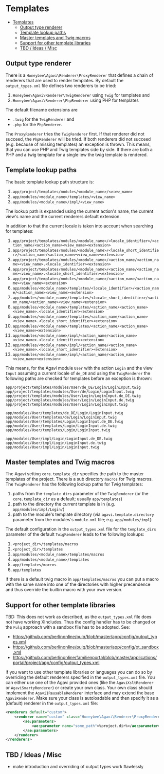 # Templates

- [Templates](#templates)
  - [Output type renderer](#output-type-renderer)
  - [Template lookup paths](#template-lookup-paths)
  - [Master templates and Twig macros](#master-templates-and-twig-macros)
  - [Support for other template libraries](#support-for-other-template-libraries)
  - [TBD / Ideas / Misc](#tbd--ideas--misc)

## Output type renderer

There is a `Honeybee\Agavi\Renderer\ProxyRenderer` that defines a chain of
renderers that are used to render templates. By default the
```output_types.xml``` file defines two renderers to be tried:

1. ```Honeybee\Agavi\Renderer\TwigRenderer``` using `Twig` for templates and
1. ```Honeybee\Agavi\Renderer\PhpRenderer``` using PHP for templates

The default filename extensions are

- `.twig` for the `TwigRenderer` and
- `.php` for the `PhpRenderer`.

The `ProxyRenderer` tries the `TwigRenderer` first. If that renderer did not
succeed, the `PhpRenderer` will be tried. If both renderers did not succeed
(e.g. because of missing templates) an exception is thrown. This means, that
you can use PHP and Twig templates side by side. If there are both a PHP and a
twig template for a single iew the twig template is rendered.

## Template lookup paths

The basic template lookup path structure is:

1. ```app/project/templates/modules/<module_name>/<view_name>```
1. ```app/modules/<module_name>/templates/<view_name>```
1. ```app/modules/<module_name>/impl/<view_name>```

The lookup path is expanded using the current action's name, the current view's
name and the current renderers default extension.

In addition to that the current locale is taken into account when searching for
templates:

1. ```app/project/templates/modules/<module_name>/<locale_identifier>/<action_name/<action_name><view_name><extension>```
1. ```app/project/templates/modules/<module_name>/<locale_short_identifier>/<action_name/<action_name><view_name><extension>```
1. ```app/project/templates/modules/<module_name>/<action_name/<action_name><view_name>.<locale_identifier><extension>```
1. ```app/project/templates/modules/<module_name>/<action_name/<action_name><view_name>.<locale_short_identifier><extension>```
1. ```app/project/templates/modules/<module_name>/<action_name/<action_name><view_name><extension>```
1. ```app/modules/<module_name>/templates/<locale_identifier>/<action_name/<action_name><view_name><extension>```
1. ```app/modules/<module_name>/templates/<locale_short_identifier>/<action_name/<action_name><view_name><extension>```
1. ```app/modules/<module_name>/templates/<action_name/<action_name><view_name>.<locale_identifier><extension>```
1. ```app/modules/<module_name>/templates/<action_name/<action_name><view_name>.<locale_short_identifier><extension>```
1. ```app/modules/<module_name>/templates/<action_name/<action_name><view_name><extension>```
1. ```app/modules/<module_name>/impl/<action_name/<action_name><view_name>.<locale_identifier><extension>```
1. ```app/modules/<module_name>/impl/<action_name/<action_name><view_name>.<locale_short_identifier><extension>```
1. ```app/modules/<module_name>/impl/<action_name/<action_name><view_name><extension>```

This means, for the Agavi module `User` with the action `Login` and the view
`Input` assuming a current locale of ```de_DE``` and using the `TwigRenderer`
the following paths are checked for templates before an exception is thrown:

```
app/project/templates/modules/User/de_DE/Login/LoginInput.twig
app/project/templates/modules/User/de/Login/LoginInput.twig
app/project/templates/modules/User/Login/LoginInput.de_DE.twig
app/project/templates/modules/User/Login/LoginInput.de.twig
app/project/templates/modules/User/Login/LoginInput.twig

app/modules/User/templates/de_DE/Login/LoginInput.twig
app/modules/User/templates/de/Login/LoginInput.twig
app/modules/User/templates/Login/LoginInput.de_DE.twig
app/modules/User/templates/Login/LoginInput.de.twig
app/modules/User/templates/Login/LoginInput.twig

app/modules/User/impl/Login/LoginInput.de_DE.twig
app/modules/User/impl/Login/LoginInput.de.twig
app/modules/User/impl/Login/LoginInput.twig
```

## Master templates and Twig macros

The Agavi setting ```core.template_dir``` specifies the path to the master
templates of the project. There is a sub directory `macros` for Twig macros. The
`TwigRenderer` has the following lookup paths for Twig templates:

1. paths from the ```template_dirs``` parameter of the `TwigRenderer` (or the ```core.template_dir``` as a default; usually ```app/templates```)
1. path to the directory the current template is in (e.g. ```app/modules/impl/Login/```)
1. path to the module's template directory (via ```agavi.template.directory``` parameter from the modules's `module.xml` file; e.g. ```app/modules/impl```)

The default configuration in the ```output_types.xml``` file for the
```template_dirs``` parameter of the default `TwigRenderer` leads to the
following lookups:

1. ```<project_dir>/templates/macros```
1. ```<project_dir>/templates```
1. ```app/modules/<module_name>/templates/macros```
1. ```app/modules/<module_name>/templates```
1. ```app/templates/macros```
1. ```app/templates```

If there is a default twig macro in `app/templates/macros` you can put a macro
with the same name into one of the directories with higher precendence and thus
override the builtin macro with your own version.

## Support for other template libraries

TBD: This does not work as described, as the ```output_types.xml``` file does
not have working XIncludes. Thus the config handler has to be changed or the
`Pulq` approach with a sandbox file has to be adopted. See:
- https://github.com/berlinonline/pulq/blob/master/app/config/output_types.xml
- https://github.com/berlinonline/pulq/blob/master/app/config/ot_sandbox.xml
- https://github.com/berlinonline/familienportal/blob/master/applications/portal/project/app/config/output_types.xml

If you want to use other template libraries or languages you can do so by
overriding the default renderers specified in the ```output_types.xml``` file.
You can either use one of the Agavi provided ones (like the
```AgaviXsltRenderer``` or ```AgaviSmartyRenderer```) or create your own class.
Your own class should implement the ```AgaviIReusableRenderer``` interface and
may extend the base ```AgaviRenderer```. Make sure your class is autoloadable
and then specify it as a (default) renderer in the ```output_types.xml``` file:

```xml
<renderers default="custom">
    <renderer name="custom" class="Honeybee\Agavi\Renderer\ProxyRenderer">
        <ae:parameters>
            <ae:parameter name="some_path">%project.dir%</ae:parameter>
        </ae:parameters>
    </renderer>
</renderers>
```

## TBD / Ideas / Misc

- make introduction and overriding of output types work flawlessly
